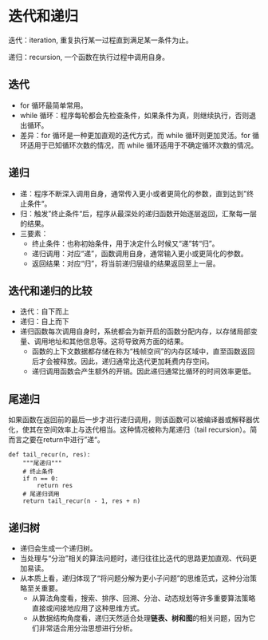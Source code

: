 # 迭代和递归

迭代：iteration, 重复执行某一过程直到满足某一条件为止。

递归：recursion, 一个函数在执行过程中调用自身。

## 迭代
- for 循环最简单常用。
- while 循环：程序每轮都会先检查条件，如果条件为真，则继续执行，否则退出循环。
- 差异：for 循环是一种更加直观的迭代方式，而 while 循环则更加灵活。for 循环适用于已知循环次数的情况，而 while 循环适用于不确定循环次数的情况。

## 递归
- 递：程序不断深入调用自身，通常传入更小或者更简化的参数，直到达到”终止条件“。
- 归：触发”终止条件“后，程序从最深处的递归函数开始逐层返回，汇聚每一层的结果。
- 三要素：
    - 终止条件：也称初始条件，用于决定什么时候又“递”转“归”。
    - 递归调用：对应“递”，函数调用自身，通常输入更小或更简化的参数。
    - 返回结果：对应“归”，将当前递归层级的结果返回至上一层。

## 迭代和递归的比较
- 迭代：自下而上
- 递归：自上而下
- 递归函数每次调用自身时，系统都会为新开启的函数分配内存，以存储局部变量、调用地址和其他信息等。这将导致两方面的结果。
    - 函数的上下文数据都存储在称为“栈帧空间”的内存区域中，直至函数返回后才会被释放。因此，递归通常比迭代更加耗费内存空间。
    - 递归调用函数会产生额外的开销。因此递归通常比循环的时间效率更低。

## 尾递归
如果函数在返回前的最后一步才进行递归调用，则该函数可以被编译器或解释器优化，使其在空间效率上与迭代相当。这种情况被称为尾递归（tail recursion）。简而言之要在return中进行”递“。

```
def tail_recur(n, res):
    """尾递归"""
    # 终止条件
    if n == 0:
        return res
    # 尾递归调用
    return tail_recur(n - 1, res + n)
```

## 递归树
- 递归会生成一个递归树。
- 当处理与“分治”相关的算法问题时，递归往往比迭代的思路更加直观、代码更加易读。
- 从本质上看，递归体现了“将问题分解为更小子问题”的思维范式，这种分治策略至关重要。
    - 从算法角度看，搜索、排序、回溯、分治、动态规划等许多重要算法策略直接或间接地应用了这种思维方式。
    - 从数据结构角度看，递归天然适合处理**链表、树和图**的相关问题，因为它们非常适合用分治思想进行分析。

